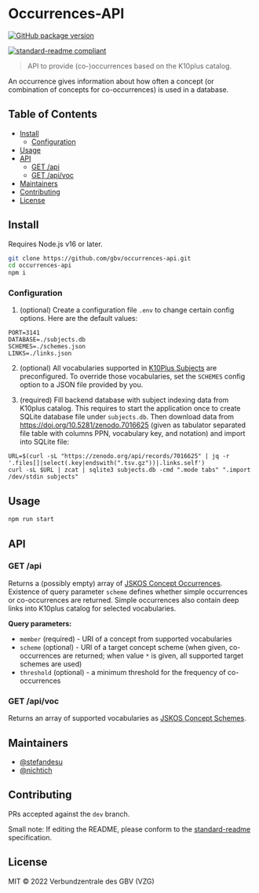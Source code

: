 # Occurrences-API

<!-- [![Test](https://github.com/gbv/jskos-server/actions/workflows/test.yml/badge.svg)](https://github.com/gbv/jskos-server/actions/workflows/test.yml) -->
[![GitHub package version](https://img.shields.io/github/package-json/v/gbv/occurrences-api.svg?label=version)](https://github.com/gbv/occurrences-api)
<!-- [![Uptime Robot status](https://img.shields.io/uptimerobot/status/m780815088-08758d5c5193e7b25236cfd7.svg?label=%2Fapi%2F)](https://stats.uptimerobot.com/qZQx1iYZY/780815088) -->
[![standard-readme compliant](https://img.shields.io/badge/readme%20style-standard-brightgreen.svg)](https://github.com/RichardLitt/standard-readme)

> API to provide (co-)occurrences based on the K10plus catalog.

An occurrence gives information about how often a concept (or combination of concepts for co-occurrences) is used in a database.

## Table of Contents

- [Install](#install)
  - [Configuration](#configuration)
- [Usage](#usage)
- [API](#api)
  - [GET /api](#get-api)
  - [GET /api/voc](#get-apivoc)
- [Maintainers](#maintainers)
- [Contributing](#contributing)
- [License](#license)

## Install

Requires Node.js v16 or later.

```bash
git clone https://github.com/gbv/occurrences-api.git
cd occurrences-api
npm i
```

### Configuration

1. (optional) Create a configuration file `.env` to change certain config options. Here are the default values:

```env
PORT=3141
DATABASE=./subjects.db
SCHEMES=./schemes.json
LINKS=./links.json
```

2. (optional) All vocabularies supported in [K10Plus Subjects] are preconfigured. To override those vocabularies, set the `SCHEMES` config option to a JSON file provided by you.

3. (required) Fill backend database with subject indexing data from K10plus catalog. This requires to start the application once to create SQLite database file under `subjects.db`. Then download data from <https://doi.org/10.5281/zenodo.7016625> (given as tabulator separated file table with columns PPN, vocabulary key, and notation) and import into SQLite file:

  ~~~~
  URL=$(curl -sL "https://zenodo.org/api/records/7016625" | jq -r '.files[]|select(.key|endswith(".tsv.gz"))|.links.self')
  curl -sL $URL | zcat | sqlite3 subjects.db -cmd ".mode tabs" ".import /dev/stdin subjects"
  ~~~~

## Usage

```bash
npm run start
```

## API

### GET /api

Returns a (possibly empty) array of [JSKOS Concept Occurrences](https://gbv.github.io/jskos/jskos.html#concept-occurrences). Existence of query parameter `scheme` defines whether simple occurrences or co-occurrences are returned. Simple occurrences also contain deep links into K10plus catalog for selected vocabularies.

**Query parameters:**

- `member` (required) - URI of a concept from supported vocabularies
- `scheme` (optional) - URI of a target concept scheme (when given, co-occurrences are returned; when value `*` is given, all supported target schemes are used)
- `threshold` (optional) - a minimum threshold for the frequency of co-occurrences

### GET /api/voc

Returns an array of supported vocabularies as [JSKOS Concept Schemes](https://gbv.github.io/jskos/jskos.html#concept-schemes).

## Maintainers

- [@stefandesu](https://github.com/stefandesu)
- [@nichtich](https://github.com/nichtich)

## Contributing

PRs accepted against the `dev` branch.

Small note: If editing the README, please conform to the [standard-readme](https://github.com/RichardLitt/standard-readme) specification.

## License

MIT © 2022 Verbundzentrale des GBV (VZG)

[K10Plus Subjects]: https://github.com/gbv/k10plus-subjects
